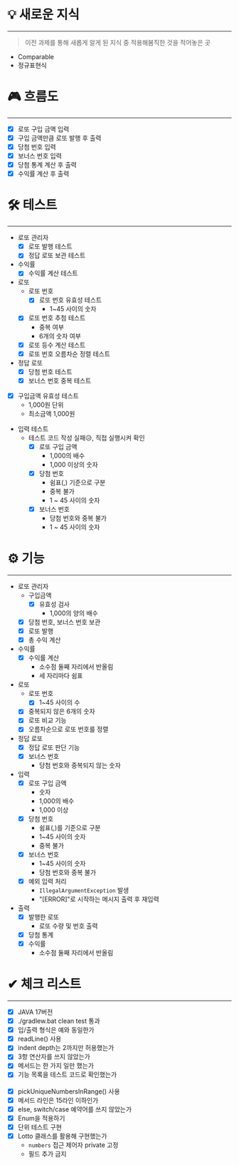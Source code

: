 # 💡 새로운 지식

---

> 이전 과제를 통해 새롭게 알게 된 지식 중 적용해봄직한 것을 적어놓은 곳

- Comparable
- 정규표현식

# 🎮 흐름도

---

- [x] 로또 구입 금액 입력
- [x] 구입 금액만큼 로또 발행 후 출력
- [x] 당첨 번호 입력
- [x] 보너스 번호 입력
- [x] 당첨 통계 계산 후 출력
- [x] 수익률 계산 후 출력

# 🛠 테스트

---

- 로또 관리자
    - [x] 로또 발행 테스트
    - [x] 정답 로또 보관 테스트
- 수익률
    - [x] 수익률 계산 테스트
- 로또
    - 로또 번호
        - [x] 로또 번호 유효성 테스트
            - 1~45 사이의 숫자
    - [x] 로또 번호 추첨 테스트
        - 중복 여부
        - 6개의 숫자 여부
    - [x] 로또 등수 계산 테스트
    - [X] 로또 번호 오름차순 정렬 테스트
- 정답 로또
    - [x] 당첨 번호 테스트
    - [x] 보너스 번호 중복 테스트
- [x] 구입금액 유효성 테스트
    - 1,000원 단위
    - 최소금액 1,000원
- 입력 테스트
    - 테스트 코드 작성 실패😥, 직접 실행시켜 확인
        - [x] 로또 구입 금액
            - 1,000의 배수
            - 1,000 이상의 숫자
        - [x] 당첨 번호
            - 쉼표(,) 기준으로 구분
            - 중복 불가
            - 1 ~ 45 사이의 숫자
        - [x] 보너스 번호
            - 당첨 번호와 중복 불가
            - 1 ~ 45 사이의 숫자

# ⚙ 기능

---

- 로또 관리자
    - 구입금액
        - [x] 유효성 검사
            - 1,000의 양의 배수
    - [x] 당첨 번호, 보너스 번호 보관
    - [x] 로또 발행
    - [x] 총 수익 계산
- 수익률
    - [x] 수익률 계산
        - 소수점 둘째 자리에서 반올림
        - 세 자리마다 쉼표
- 로또
    - 로또 번호
        - [x] 1~45 사이의 수
    - [x] 중복되지 않은 6개의 숫자
    - [x] 로또 비교 기능
    - [x] 오름차순으로 로또 번호를 정렬
- 정답 로또
    - [x] 정답 로또 판단 기능
    - [x] 보너스 번호
        - 당첨 번호와 중복되지 않는 숫자
- 입력
    - [x] 로또 구입 금액
        - 숫자
        - 1,000의 배수
        - 1,000 이상
    - [x] 당첨 번호
        - 쉼표(,)를 기준으로 구분
        - 1~45 사이의 숫자
        - 중복 불가
    - [x] 보너스 번호
        - 1~45 사이의 숫자
        - 당첨 번호와 중복 불가
    - [x] 예외 입력 처리
        - `IllegalArgumentException` 발생
        - "[ERROR]"로 시작하는 메시지 출력 후 재입력
- 출력
    - [x] 발행한 로또
        - 로또 수량 및 번호 출력
    - [x] 당첨 통계
    - [x] 수익률
        - 소수점 둘째 자리에서 반올림

# ✔ 체크 리스트

---

- [x] JAVA 17버전
- [x] ./gradlew.bat clean test 통과
- [x] 입/출력 형식은 예와 동일한가
- [x] readLine() 사용
- [x] indent depth는 2까지만 허용했는가
- [x] 3항 연산자를 쓰지 않았는가
- [x] 메서드는 한 가지 일만 했는가
- [x] 기능 목록을 테스트 코드로 확인했는가
  <br><br>
- [x] pickUniqueNumbersInRange() 사용
- [x] 메서드 라인은 15라인 이하인가
- [x] else, switch/case 예약어를 쓰지 않았는가
- [x] Enum을 적용하기
- [x] 단위 테스트 구현
- [x] Lotto 클래스를 활용해 구현했는가
    - `numbers` 접근 제어자 private 고정
    - 필드 추가 금지